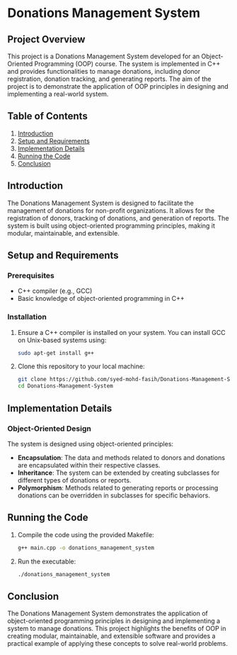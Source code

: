 # Donations Management System

## Project Overview

This project is a Donations Management System developed for an Object-Oriented Programming (OOP) course. The system is implemented in C++ and provides functionalities to manage donations, including donor registration, donation tracking, and generating reports. The aim of the project is to demonstrate the application of OOP principles in designing and implementing a real-world system.

## Table of Contents

1. [Introduction](#introduction)
2. [Setup and Requirements](#setup-and-requirements)
3. [Implementation Details](#implementation-details)
4. [Running the Code](#running-the-code)
5. [Conclusion](#conclusion)

## Introduction

The Donations Management System is designed to facilitate the management of donations for non-profit organizations. It allows for the registration of donors, tracking of donations, and generation of reports. The system is built using object-oriented programming principles, making it modular, maintainable, and extensible.

## Setup and Requirements

### Prerequisites

- C++ compiler (e.g., GCC)
- Basic knowledge of object-oriented programming in C++

### Installation

1. Ensure a C++ compiler is installed on your system. You can install GCC on Unix-based systems using:
    ```sh
    sudo apt-get install g++
    ```

2. Clone this repository to your local machine:
    ```sh
    git clone https://github.com/syed-mohd-fasih/Donations-Management-System.git
    cd Donations-Management-System
    ```

## Implementation Details

### Object-Oriented Design

The system is designed using object-oriented principles:

- **Encapsulation**: The data and methods related to donors and donations are encapsulated within their respective classes.
- **Inheritance**: The system can be extended by creating subclasses for different types of donations or reports.
- **Polymorphism**: Methods related to generating reports or processing donations can be overridden in subclasses for specific behaviors.

## Running the Code

1. Compile the code using the provided Makefile:
    ```sh
    g++ main.cpp -o donations_management_system
    ```

2. Run the executable:
    ```sh
    ./donations_management_system
    ```

## Conclusion

The Donations Management System demonstrates the application of object-oriented programming principles in designing and implementing a system to manage donations. This project highlights the benefits of OOP in creating modular, maintainable, and extensible software and provides a practical example of applying these concepts to solve real-world problems.
